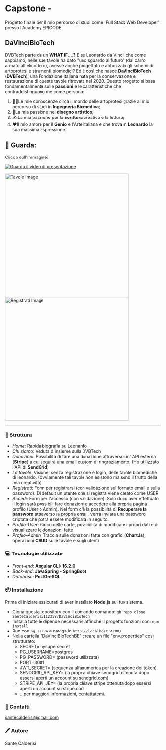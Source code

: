 # Capstone - 
Progetto finale per il mio percorso di studi come 'Full Stack Web Developer' presso l'Academy EPICODE.
## DaVinciBioTech
DVBTech parte da un **WHAT IF....?**
E se Leonardo da Vinci, che come sappiamo, nelle sue tavole ha dato "uno sguardo al futuro" (dal carro armato all'elicottero), avesse anche progettato e abbozzato gli schemi di artoprotesi e strumenti biomedici?
Ed è così che nasce **DaVinciBioTech** (**DVBTech**), una Fondazione italiana nata per la conservazione e restaurazione di queste tavole ritrovate nel 2020.
Questo progetto si basa fondamentalmente sulle **passioni** e le caratteristiche che contraddistinguono me come persona:
1. 👨‍🎓Le mie conoscenze circa il mondo delle artoprotesi grazie al mio percorso di studi in **Ingegneria Biomedica**;
2. 🎨La mia passione nel **disegno artistico**;
3. ✍️La mia passione per la **scrittura** creativa e la lettura;
4. ❤️Il mio amore per il **Genio** e l'Arte italiana e che trova in **Leonardo** la sua massima espressione.
## 👀 Guarda:

Clicca sull'immagine:

[![Guarda il video di presentazione](https://davincibiotech.s3.eu-central-1.amazonaws.com/home.png)](https://www.youtube.com/watch?v=B6ZgLZU937U&ab_channel=SanteCalderisi)

<img src="https://davincibiotech.s3.eu-central-1.amazonaws.com/tavole.png" alt="Tavole Image" width="400"/>                  <img src="https://davincibiotech.s3.eu-central-1.amazonaws.com/registrati.png" alt="Registrati Image" width="400"/>

---








### 🏯 Struttura
- *Home*: Rapida biografia su Leonardo
- *Chi siamo*: Veduta d'insieme sulla DVBTech
- *Donazioni*: Possibilità di fare una donazione attraverso un' API esterna  (**Stripe**) a cui seguirà una email custom di ringraziamento. (Ho utilizzato l'API di **SendGrid**)
- *Le tavole*: Visione, senza registrazione e login, delle tavole biomediche di leonardo. (Ovviamente tali tavole non esistono ma sono il frutto della mia creatività)
- *Registrati*: Form per registrarsi (con validazione sul formato email e sulla password). Di default un utente che si registra viene creato come USER
- *Accedi*: Form per l'accesso (con validazione). Solo dopo aver effettuato il login sarà possibili fare donazioni e accedere alla propria pagina profilo (User o Admin). Nel form c'è la possibilità di **Recuperare la password** attraverso la propria email. Verrà inviata una password criptata che potrà essere modificata in seguito.
- *Profilo-User*: Gioco delle carte, possibilità di modificare i propri dati e di visualizzare le donazioni fatte
- *Profilo-Admin*: Traccia sulle donazioni fatte con grafici (**ChartJs**), operazioni **CRUD** sulle tavole e sugli utenti

### 💻 Tecnologie utilizzate
- *Front-end*: **Angular CLI: 16.2.0**
- *Back-end*: **JavaSpring - SpringBoot**
- *Database*: **PostGreSQL**
 
### 📦 Installazione
Prima di iniziare assicurati di aver installato **Node.js** sul tuo sistema. 
- Clona questa repository con il comando comando: `gh repo clone SanteCalderisi112358/DaVinciBioTech`
- Installa tutte le dipende necessarie affinché il progetto funzioni con: `npm install`
- Run con `ng serve` e naviga in `http://localhost:4200/`
- Nella cartella "DaVinciBioTechBE" creare un file "env.properties" così strutturato:
  - SECRET=mysupersecret
  - PG_USERNAME=postgres
  - PG_PASSWORD= (password utilizzata)
  - PORT=3001
  - JWT_SECRET= (sequenza alfanumerica per la creazione dei token)
  - SENDGRID_API_KEY= (la propria chiave sendgrid ottenuta dopo essersi aperti un account su sendgrid.com)
  - STRIPE_API_JEY= (la propria chiave stripe ottenuta dopo essersi aperti un account su stripe.com
  - ...per maggiori informazioni, contattatemi.

### 📧 Contatti
santecalderisi@gmail.com

### 🖊️ Autore

Sante Calderisi


